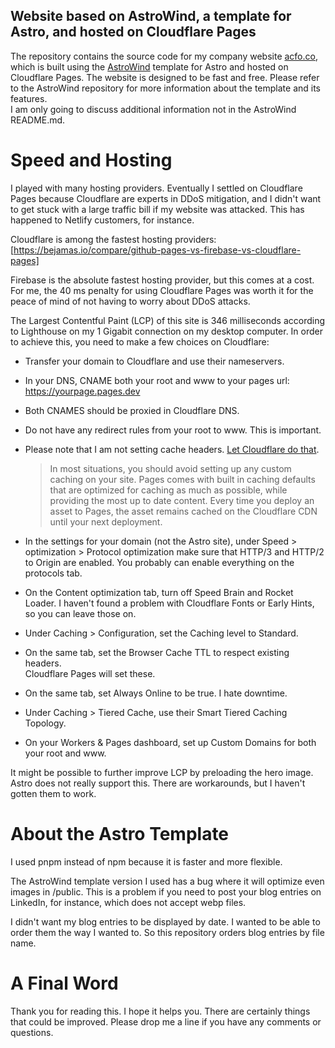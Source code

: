 ## Website based on AstroWind, a template for Astro, and hosted on Cloudflare Pages

The repository contains the source code for my company website [acfo.co](https://acfo.co),
which is built using the [AstroWind](https://github.com/onwidget/astrowind)
template for Astro and hosted on Cloudflare Pages.
The website is designed to be fast and free.
Please refer to the AstroWind repository for more information about the template and its features.  
I am only going to discuss additional information not in the AstroWind README.md.

# Speed and Hosting

I played with many hosting providers. Eventually I settled on Cloudflare Pages because Cloudflare are experts
in DDoS mitigation, and I didn't want to get stuck with a large traffic bill if my website was attacked.
This has happened to Netlify customers, for instance.

Cloudflare is among the fastest hosting providers:
[https://bejamas.io/compare/github-pages-vs-firebase-vs-cloudflare-pages]

Firebase is the absolute fastest hosting provider, but this comes at a cost.
For me, the 40 ms penalty for using Cloudflare Pages was worth it for the
peace of mind of not having to worry about DDoS attacks.

The Largest Contentful Paint (LCP) of this site is 346 milliseconds according to Lighthouse on my 1 Gigabit connection
on my desktop computer. In order to achieve this, you need to make a few choices on Cloudflare:

- Transfer your domain to Cloudflare and use their nameservers.
- In your DNS, CNAME both your root and www to your pages url:
  https://yourpage.pages.dev
- Both CNAMES should be proxied in Cloudflare DNS.
- Do not have any redirect rules from your root to www. This is important.
- Please note that I am not setting cache headers. [Let Cloudflare
  do that](https://developers.cloudflare.com/pages/configuration/serving-pages/).

  > In most situations, you should avoid setting up any custom caching on your site. Pages comes with built in caching defaults that are optimized for caching as much as possible, while providing the most up to date content. Every time you deploy an asset to Pages, the asset remains cached on the Cloudflare CDN until your next deployment.

- In the settings for your domain (not the Astro site), under Speed > optimization > Protocol optimization
  make sure that HTTP/3 and HTTP/2 to Origin are enabled. You probably can enable everything
  on the protocols tab.
- On the Content optimization tab, turn off Speed Brain and Rocket Loader.
  I haven't found a problem with Cloudflare Fonts or Early Hints, so you can
  leave those on.
- Under Caching > Configuration, set the Caching level to Standard.
- On the same tab, set the Browser Cache TTL to respect existing headers.  
  Cloudflare Pages will set these.
- On the same tab, set Always Online to be true. I hate downtime.
- Under Caching > Tiered Cache, use their Smart Tiered Caching Topology.
- On your Workers & Pages dashboard, set up Custom Domains for both your root
  and www.

It might be possible to further improve LCP by preloading the hero image. Astro does not really support this. There are workarounds, but I haven't gotten them to work.

# About the Astro Template

I used pnpm instead of npm because it is faster and more flexible.

The AstroWind template version I used has a bug where it will optimize
even images in /public. This is a problem if you need to post your blog
entries on LinkedIn, for instance, which does not accept webp files.

I didn't want my blog entries to be displayed by date. I wanted to be able to
order them the way I wanted to. So this repository orders blog entries
by file name.

# A Final Word

Thank you for reading this. I hope it helps you. There are certainly
things that could be improved. Please drop me a line if you have any
comments or questions.
